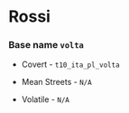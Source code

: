 
# Rossi
### Base name `volta `

 - Covert - `t10_ita_pl_volta`

 - Mean Streets - `N/A`

 - Volatile - `N/A`
